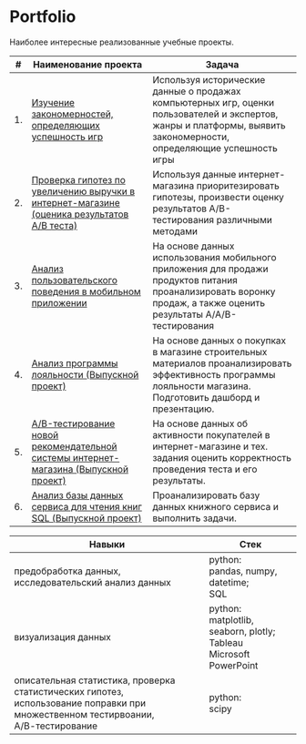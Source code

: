 # Portfolio

Наиболее интересные реализованные учебные проекты.

| #    | Наименование проекта | Задача | 
| - | - | - |
| 1. | [Изучение закономерностей, определяющих успешность игр](games) |Используя исторические данные о продажах компьютерных игр, оценки пользователей и экспертов, жанры и платформы, выявить закономерности, определяющие успешность игры |
| 2. | [Проверка гипотез по увеличению выручки в интернет-магазине (оценика результатов A/B теста)](busness_solutions) |Используя данные интернет-магазина приоритезировать гипотезы, произвести оценку результатов A/B-тестирования различными методами|  
| 3. | [Анализ пользовательского поведения в мобильном приложении](AB_testing_on_mobil_app) | На основе данных использования мобильного приложения для продажи продуктов питания проанализировать воронку продаж, а также оценить результаты A/A/B-тестирования 
| 4. | [Анализ программы лояльности (Выпускной проект)](retail) | На основе данных о покупках в магазине строительных материалов проанализировать эффективность программы лояльности магазина. Подготовить дашборд и презентацию. | 
| 5. | [A/B-тестирование новой рекомендательной системы интернет-магазина (Выпускной проект)](AB_testing_on_online_store) | На основе данных об активности покупателей в интернет-магазине и тех. задания оценить корректность проведения теста и его результаты. |
| 6. | [Анализ базы данных сервиса для чтения книг SQL (Выпускной проект)](SQL) | Проанализировать базу данных книжного сервиса и выполнить задачи. |


| Навыки | Стек |
| - | - |
| предобработка данных, исследовательский анализ данных | python: <br> pandas, numpy, datetime; <br> SQL |
| визуализация данных | python: <br> matplotlib, seaborn, plotly; <br>Tableau<br>Microsoft PowerPoint|
| описательная статистика, проверка статистических гипотез, <br> использование поправки при множественном тестирвоании, <br> А/В-тестирование| python:  <br>scipy |

